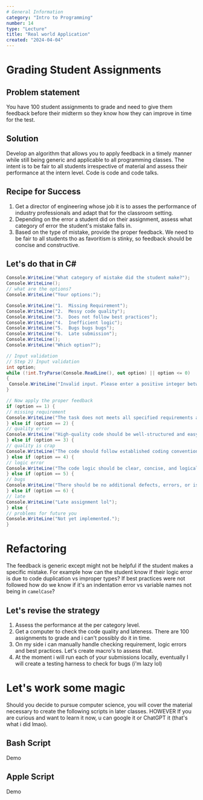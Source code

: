 ```yaml
---
# General Information
category: "Intro to Programming"
number: 14
type: "Lecture"
title: "Real world Application"
created: "2024-04-04"
---
```


# Grading Student Assignments

## Problem statement

You have 100 student assignments to grade and need to give them feedback before their midterm so they know how they can improve in time for the test.

## Solution

Develop an algorithm that allows you to apply feedback in a timely manner while still being generic and applicable to all programming classes. The intent is to be fair to all students irrespective of material and assess their performance at the intern level. Code is code and code talks.

## Recipe for Success

1. Get a director of engineering whose job it is to asses the performance of industry professionals and adapt that for the classroom setting.
2. Depending on the error a student did on their assignment, assess what category of error the student's mistake falls in.
3. Based on the type of mistake, provide the proper feedback. We need to be fair to all students tho as favoritism is stinky, so feedback should be concise and constructive.

## Let's do that in C#

```cs
Console.WriteLine("What category of mistake did the student make?");
Console.WriteLine();
// what are the options?
Console.WriteLine("Your options:");

Console.WriteLine("1.  Missing Requirement");
Console.WriteLine("2.  Messy code quality");
Console.WriteLine("3.  Does not follow best practices");
Console.WriteLine("4.  Inefficient logic");
Console.WriteLine("5.  Bugs bugs bugs");
Console.WriteLine("6.  Late submission");
Console.WriteLine();
Console.WriteLine("Which option?");

// Input validation
// Step 2) Input validation
int option;
while (!int.TryParse(Console.ReadLine(), out option) || option <= 0)
{
 Console.WriteLine("Invalid input. Please enter a positive integer between 1 and 6.");
}

// Now apply the proper feedback
if (option == 1) {
// missing requirement
Console.WriteLine("The task does not meets all specified requirements as outlined in the given instructions.");
} else if (option == 2) {
// quality error
Console.WriteLine("High-quality code should be well-structured and easy to understand.");
} else if (option == 3) {
// quality is crap
Console.WriteLine("The code should follow established coding conventions and standards, promoting scalability, reliability, and maintainability over time.");
} else if (option == 4) {
// logic error
Console.WriteLine("The code logic should be clear, concise, and logically sound to ensure proper functioning with minimal complexity.");
} else if (option == 5) {
// bugs
Console.WriteLine("There should be no additional defects, errors, or issues present in the code.");
} else if (option == 6) {
// late
Console.WriteLine("Late assignment lol");
} else {
// problems for future you
Console.WriteLine("Not yet implemented.");
}
```

# Refactoring

The feedback is generic except might not be helpful if the student makes a specific mistake. For example how can the student know if their logic error is due to code duplication vs improper types? If best practices were not followed how do we know if it's an indentation error vs variable names not being in `camelCase`?

## Let's revise the strategy

1. Assess the performance at the per category level.
2. Get a computer to check the code quality and lateness. There are 100 assignments to grade and i can't possibly do it in time.
3. On my side i can manually handle checking requirement, logic errors and best practices. Let's create macro's to assess that.
4. At the moment i will run each of your submissions locally, eventually I will create a testing harness to check for bugs (i'm lazy lol)

# Let's work some magic

Should you decide to pursue computer science, you will cover the material necessary to create the following scripts in later classes. HOWEVER If you are curious and want to learn it now, u can google it or ChatGPT it (that's what i did lmao).

## Bash Script

Demo

## Apple Script

Demo
